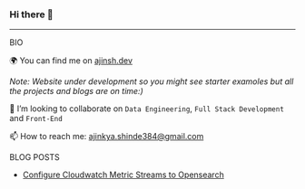 ### Hi there 👋

<!--
**ajinsh/ajinsh** is a ✨ _special_ ✨ repository because its `README.md` (this file) appears on your GitHub profile.

Here are some ideas to get you started:

- 🔭 I’m currently working on ...
- 🌱 I’m currently learning ...
- 👯 I’m looking to collaborate on ...

- 🤔 I’m looking for help with ...
- 💬 Ask me about ...
- 📫 How to reach me: ...
- 😄 Pronouns: ...
- ⚡ Fun fact: ...
-->
---



   

BIO

🌍 You can find me on [ajinsh.dev](https://ajinsh.netlify.app/)  

*Note: Website under development so you might see starter examoles but all the projects and blogs are on time:)*

👯 I’m looking to collaborate on `Data Engineering`, `Full Stack Development` and `Front-End` 

📫 How to reach me: ajinkya.shinde384@gmail.com

 
BLOG POSTS

* [Configure Cloudwatch Metric Streams to Opensearch](https://ajinsh.netlify.app/blog/cw-metric-streams-opensearch/)

